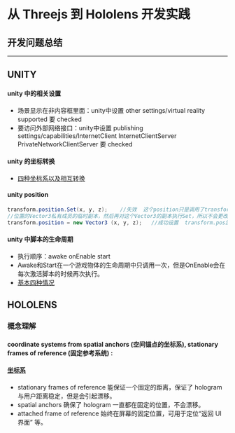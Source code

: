 # 从 Threejs 到 Hololens 开发实践


## 开发问题总结
--------------------------------------

## UNITY
#### unity 中的相关设置
* 场景显示在非内容框里面：unity中设置 other settings/virtual reality supported 要 checked
* 要访问外部网络接口：unity中设置 publishing settings/capabilities/InternetClient InternetClientServer PrivateNetworkClientServer 要 checked

#### unity 的坐标转换
* [四种坐标系以及相互转换](http://blog.csdn.net/zuoyamin/article/details/8813424)

#### unity position
```c#
transform.position.Set(x, y, z);    //失效  这个position只是调用了transform的get方法，得到了一个transform里的记录
//位置的Vector3私有成员的临时副本，然后再对这个Vector3的副本执行Set，所以不会更改到transform里真实的私有成员。
transform.position = new Vector3 (x, y, z);   //成功设置  transform.position其实既有get又有set
```
#### unity 中脚本的生命周期
*  执行顺序：awake  onEnable  start 
*  Awake和Start在一个游戏物体的生命周期中只调用一次，但是OnEnable会在每次激活脚本的时候再次执行。
*  [基本四种情况](http://www.ceeger.com/forum/read.php?tid=12962)


## HOLOLENS

### 概念理解

#### coordinate systems from spatial anchors (空间锚点的坐标系), stationary frames of reference (固定参考系统) :
#### [坐标系](https://developer.microsoft.com/en-us/windows/holographic/coordinate_systems)
* stationary frames of reference 能保证一个固定的距离，保证了 hologram 与用户距离稳定，但是会引起漂移。
* spatial anchors 确保了 hologram 一直都在固定的位置，不会漂移。
* attached frame of reference 始终在屏幕的固定位置，可用于定位“返回 UI 界面” 等。

